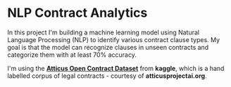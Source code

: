 # NLP Contract Analytics
In this project I'm building a machine learning model using Natural Language Processing (NLP) to identify various contract clause types. My goal is that the model can recognize clauses in unseen contracts and categorize them with at least 70% accuracy.



I'm using the [**Atticus Open Contract Dataset**](https://www.kaggle.com/konradb/atticus-open-contract-dataset-aok-beta) from **kaggle**, which is a hand labelled corpus of legal contracts - courtesy of **atticusprojectai.org**. 



